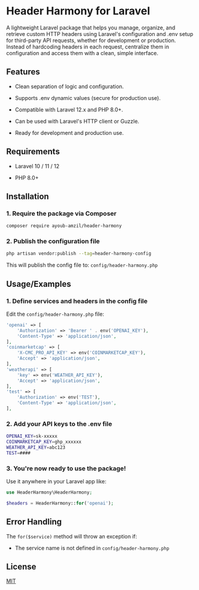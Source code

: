 # Header Harmony for Laravel

A lightweight Laravel package that helps you manage, organize, and retrieve custom HTTP headers using Laravel's configuration and .env setup for third-party API requests, whether for development or production. Instead of hardcoding headers in each request, centralize them in configuration and access them with a clean, simple interface.

## Features

- Clean separation of logic and configuration.

- Supports .env dynamic values (secure for production use).

- Compatible with Laravel 12.x and PHP 8.0+.

- Can be used with Laravel's HTTP client or Guzzle.

- Ready for development and production use.

## Requirements

- Laravel 10 / 11 / 12

- PHP 8.0+

## Installation

### 1. Require the package via Composer

```bash
composer require ayoub-amzil/header-harmony

```

### 2. Publish the configuration file

```bash
php artisan vendor:publish --tag=header-harmony-config

```

This will publish the config file to: `config/header-harmony.php`

## Usage/Examples

### 1. Define services and headers in the config file

Edit the `config/header-harmony.php` file:

```php
'openai' => [
    'Authorization' => 'Bearer ' . env('OPENAI_KEY'),
    'Content-Type' => 'application/json',
],
'coinmarketcap' => [
    'X-CMC_PRO_API_KEY' => env('COINMARKETCAP_KEY'),
    'Accept' => 'application/json',
],
'weatherapi' => [
    'key' => env('WEATHER_API_KEY'),
    'Accept' => 'application/json',
],
'test' => [
    'Authorization' => env('TEST'),
    'Content-Type' => 'application/json',
],
```

### 2. Add your API keys to the .env file

```bash
OPENAI_KEY=sk-xxxxx
COINMARKETCAP_KEY=ghp_xxxxxx
WEATHER_API_KEY=abc123
TEST=####
```

### 3. You're now ready to use the package!

Use it anywhere in your Laravel app like:

```php
use HeaderHarmony\HeaderHarmony;

$headers = HeaderHarmony::for('openai');

```

## Error Handling

The `for($service)` method will throw an exception if:

- The service name is not defined in `config/header-harmony.php`

## License

[MIT](https://choosealicense.com/licenses/mit/)
